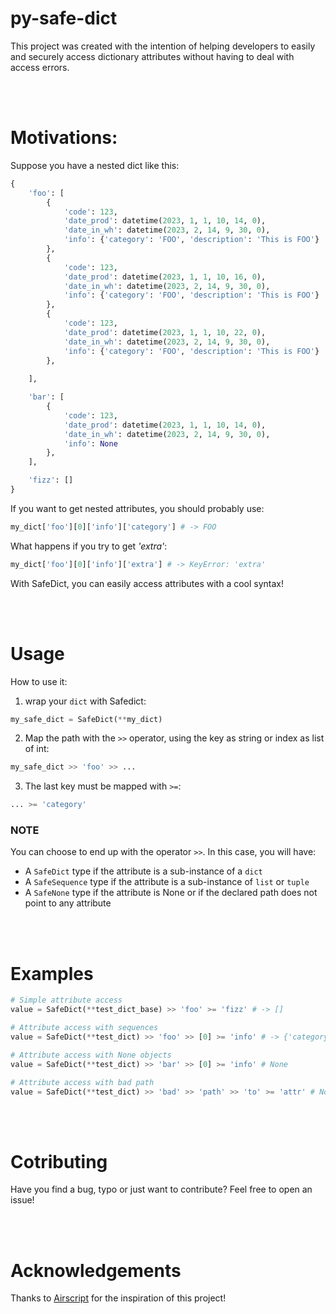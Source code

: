 # **py-safe-dict**

This project was created with the intention of helping developers to easily and securely access dictionary attributes without having to deal with access errors.

</br>
</br>

# Motivations:
Suppose you have a nested dict like this:

```python
{
    'foo': [
        {
            'code': 123, 
            'date_prod': datetime(2023, 1, 1, 10, 14, 0),
            'date_in_wh': datetime(2023, 2, 14, 9, 30, 0),
            'info': {'category': 'FOO', 'description': 'This is FOO'}
        },
        {
            'code': 123, 
            'date_prod': datetime(2023, 1, 1, 10, 16, 0),
            'date_in_wh': datetime(2023, 2, 14, 9, 30, 0),
            'info': {'category': 'FOO', 'description': 'This is FOO'}
        },
        {
            'code': 123, 
            'date_prod': datetime(2023, 1, 1, 10, 22, 0),
            'date_in_wh': datetime(2023, 2, 14, 9, 30, 0),
            'info': {'category': 'FOO', 'description': 'This is FOO'}
        },
        
    ],

    'bar': [
        {
            'code': 123, 
            'date_prod': datetime(2023, 1, 1, 10, 14, 0),
            'date_in_wh': datetime(2023, 2, 14, 9, 30, 0),
            'info': None
        },
    ],

    'fizz': []
}
```


If you want to get nested attributes, you should probably use:
```python
my_dict['foo'][0]['info']['category'] # -> FOO
```

What happens if you try to get *'extra'*:

```python
my_dict['foo'][0]['info']['extra'] # -> KeyError: 'extra'
```

With SafeDict, you can easily access attributes with a cool syntax!

</br>
</br>


# Usage

How to use it:

1. wrap your ```dict``` with Safedict:
```python
my_safe_dict = SafeDict(**my_dict)
```

2. Map the path with the ```>>``` operator, using the key as string or index as list of int:
```python
my_safe_dict >> 'foo' >> ...
```

3. The last key must be mapped with ```>=```:
```python
... >= 'category' 
```

### **NOTE**
You can choose to end up with the operator ```>>```. In this case, you will have:
- A ```SafeDict``` type if the attribute is a sub-instance of a ```dict``` 
- A ```SafeSequence``` type if the attribute is a sub-instance of ```list``` or ```tuple```
- A ```SafeNone``` type if the attribute is None or if the declared path does not point to any attribute

</br>
</br>


# Examples

```python
# Simple attribute access
value = SafeDict(**test_dict_base) >> 'foo' >= 'fizz' # -> []

# Attribute access with sequences
value = SafeDict(**test_dict) >> 'foo' >> [0] >= 'info' # -> {'category': 'FOO', 'description': 'This is FOO'}

# Attribute access with None objects
value = SafeDict(**test_dict) >> 'bar' >> [0] >= 'info' # None

# Attribute access with bad path
value = SafeDict(**test_dict) >> 'bad' >> 'path' >> 'to' >= 'attr' # None
```
</br>
</br>


# Cotributing
Have you find a bug, typo or just want to contribute? Feel free to open an issue!

</br>
</br>


# Acknowledgements

Thanks to [Airscript](https://github.com/airscripts) for the inspiration of this project!